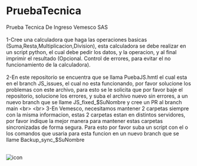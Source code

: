 # PruebaTecnica
Prueba Tecnica De Ingreso Vemesco SAS
<br>
<br>
1-Cree una calculadora que haga las operaciones basicas (Suma,Resta,Multiplicacion,Division), esta calculadora se debe realizar en un script python, el cual debe pedir los datos, y la operacion, y al final imprimir el resultado  (Opcional. Control de errores, para evitar el no funcionamiento de la calculadora).
<br>
<br>
2-En este repositorio se encuentra que se llama PuebaJS.hmtl el cual esta en el branch JS_issues, el cual no esta funcionando, por favor solucione los problemas con este archivo, para esto se le solicita que por favor baje el repositorio, solucione los errores, y suba el archivo nuevo sin errores, a un nuevo branch que se llame JS_fixed_$SuNombre y cree un PR al branch main
<br>
<br>
3-En Vemesco, necesitamos mantener 2 carpetas siempre con la misma informacion, estas 2 carpetas estan en distintos servidores, por favor indique la mejor manera para mantener estas carpetas sincronizadas de forma segura. Para esto por favor suba un script con el o los comandos que usaria para esta funcion en un nuevo branch que se llame Backup_sync_$SuNombre
<br>
<br>

![icon](https://user-images.githubusercontent.com/79670784/151843557-16d5765e-5c6f-4d8c-bb7f-3dc713cc38ea.png)
